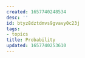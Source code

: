 ```yaml
---
created: 1657740248534
desc: ''
id: btyz8dztdmvs9gvavy0c23j
tags:
- topics
title: Probability
updated: 1657740253610
---
```

   
